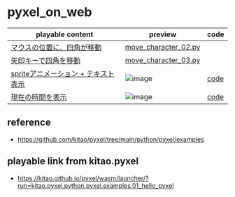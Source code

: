 # pyxel_on_web

|playable content|preview|code|
|-|-|-|
|[マウスの位置に、四角が移動](https://kitao.github.io/pyxel/wasm/launcher/?run=jamad.pyxel_on_web.move_character_02)|[move_character_02.py](https://github.com/jamad/pyxel_on_web/blob/main/move_character_02.py)|　
|[矢印キーで四角を移動](https://kitao.github.io/pyxel/wasm/launcher/?run=jamad.pyxel_on_web.move_character_03)|[move_character_03.py](https://github.com/jamad/pyxel_on_web/blob/main/move_character_03.py)|　
|[spriteアニメーション + テキスト表示](https://kitao.github.io/pyxel/wasm/launcher/?run=jamad.pyxel_on_web.move_character_04)|![image](https://github.com/jamad/pyxel_on_web/assets/949913/8a29f579-27eb-4794-b2d4-b5eee80ed7e8)|[code](https://github.com/jamad/pyxel_on_web/blob/main/move_character_04.py)|
|[現在の時間を表示](https://kitao.github.io/pyxel/wasm/launcher/?run=jamad.pyxel_on_web.move_character_05)|![image](https://github.com/jamad/pyxel_on_web/assets/949913/ced20af2-dea4-4564-9646-380cf703becc)|[code](https://github.com/jamad/pyxel_on_web/blob/main/move_character_05.py)|





## reference
* https://github.com/kitao/pyxel/tree/main/python/pyxel/examples

## playable link from kitao.pyxel
* https://kitao.github.io/pyxel/wasm/launcher/?run=kitao.pyxel.python.pyxel.examples.01_hello_pyxel
